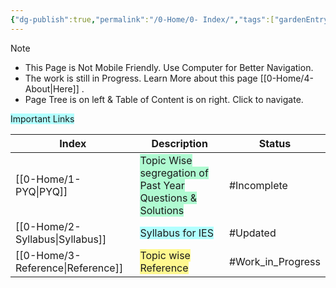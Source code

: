 ```yaml
---
{"dg-publish":true,"permalink":"/0-Home/0- Index/","tags":["gardenEntry"],"updated":"2025-01-02T19:49:54.237+05:30"}
---
```



> [!NOTE]
> 
> - This Page is Not Mobile Friendly. Use Computer for Better Navigation.
> - The work is still in Progress. Learn More about this page [[0-Home/4- About\|Here]] .
> - Page Tree is on left  &  Table of Content is on right. Click to navigate.


<span style="background:#b1ffff">Important Links</span>

| Index                       | Description                                                                                       | Status            |
| --------------------------- | ------------------------------------------------------------------------------------------------- | ----------------- |
| [[0-Home/1- PYQ\|PYQ]]             | <span style="background:#affad1">Topic Wise segregation of Past Year Questions & Solutions</span> | #Incomplete       |
| [[0-Home/2- Syllabus\|Syllabus]]   | <span style="background:#b1ffff">Syllabus for IES</span>                                          | #Updated          |
| [[0-Home/3- Reference\|Reference]] | <span style="background:#fff88f">Topic wise Reference</span>                                      | #Work_in_Progress |


